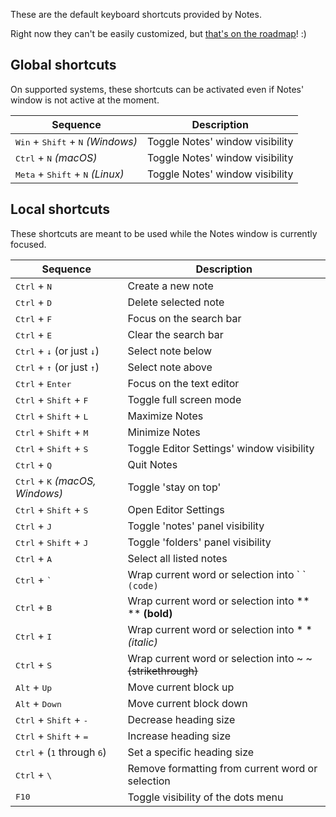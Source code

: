 These are the default keyboard shortcuts provided by Notes.

Right now they can't be easily customized, but [that's on the roadmap](https://github.com/nuttyartist/notes/issues/394)! :)

## Global shortcuts

On supported systems, these shortcuts can be activated even if Notes' window is not active at the moment.

| Sequence                                                     | Description                     |
| ------------------------------------------------------------ | ------------------------------- |
| <kbd>Win</kbd> + <kbd>Shift</kbd> + <kbd>N</kbd> *(Windows)* | Toggle Notes' window visibility |
| <kbd>Ctrl</kbd> + <kbd>N</kbd> *(macOS)*                     | Toggle Notes' window visibility |
| <kbd>Meta</kbd> + <kbd>Shift</kbd> + <kbd>N</kbd> *(Linux)*  | Toggle Notes' window visibility |


## Local shortcuts

These shortcuts are meant to be used while the Notes window is currently focused.

| Sequence                                              | Description                                                   |
| ----------------------------------------------------- | ------------------------------------------------------------- |
| <kbd>Ctrl</kbd> + <kbd>N</kbd>                        | Create a new note                                             |
| <kbd>Ctrl</kbd> + <kbd>D</kbd>                        | Delete selected note                                          |
| <kbd>Ctrl</kbd> + <kbd>F</kbd>                        | Focus on the search bar                                       |
| <kbd>Ctrl</kbd> + <kbd>E</kbd>                        | Clear the search bar                                          |
| <kbd>Ctrl</kbd> + <kbd>↓</kbd> (or just <kbd>↓</kbd>) | Select note below                                             |
| <kbd>Ctrl</kbd> + <kbd>↑</kbd> (or just <kbd>↑</kbd>) | Select note above                                             |
| <kbd>Ctrl</kbd> + <kbd>Enter</kbd>                    | Focus on the text editor                                      |
| <kbd>Ctrl</kbd> + <kbd>Shift</kbd> + <kbd>F</kbd>     | Toggle full screen mode                                       |
| <kbd>Ctrl</kbd> + <kbd>Shift</kbd> + <kbd>L</kbd>     | Maximize Notes                                                |
| <kbd>Ctrl</kbd> + <kbd>Shift</kbd> + <kbd>M</kbd>     | Minimize Notes                                                |
| <kbd>Ctrl</kbd> + <kbd>Shift</kbd> + <kbd>S</kbd>     | Toggle Editor Settings' window visibility                     |
| <kbd>Ctrl</kbd> + <kbd>Q</kbd>                        | Quit Notes                                                    |
| <kbd>Ctrl</kbd> + <kbd>K</kbd> *(macOS, Windows)*     | Toggle 'stay on top'                                          |
| <kbd>Ctrl</kbd> + <kbd>Shift</kbd> + <kbd>S</kbd>     | Open Editor Settings                                          |
| <kbd>Ctrl</kbd> + <kbd>J</kbd>                        | Toggle 'notes' panel visibility                               |
| <kbd>Ctrl</kbd> + <kbd>Shift</kbd> + <kbd>J</kbd>     | Toggle 'folders' panel visibility                             |
| <kbd>Ctrl</kbd> + <kbd>A</kbd>                        | Select all listed notes                                       |
| <kbd>Ctrl</kbd> + <kbd>\`</kbd>                       | Wrap current word or selection into \` \` `(code)`            |
| <kbd>Ctrl</kbd> + <kbd>B</kbd>                        | Wrap current word or selection into \*\* \*\* **(bold)**      |
| <kbd>Ctrl</kbd> + <kbd>I</kbd>                        | Wrap current word or selection into \* \* *(italic)*          |
| <kbd>Ctrl</kbd> + <kbd>S</kbd>                        | Wrap current word or selection into \~ \~ ~~(strikethrough)~~ |
| <kbd>Alt</kbd>  + <kbd>Up</kbd> 						| Move current block up                                         |
| <kbd>Alt</kbd>  + <kbd>Down</kbd> 					| Move current block down                                       |
| <kbd>Ctrl</kbd> + <kbd>Shift</kbd> + <kbd>-</kbd>     | Decrease heading size                                         |
| <kbd>Ctrl</kbd> + <kbd>Shift</kbd> + <kbd>=</kbd>     | Increase heading size                                         |
| <kbd>Ctrl</kbd> + (<kbd>1</kbd> through <kbd>6</kbd>) | Set a specific heading size                                   |
| <kbd>Ctrl</kbd> + <kbd>\\</kbd>                       | Remove formatting from current word or selection              |
| <kbd>F10</kbd>                                        | Toggle visibility of the dots menu                            |